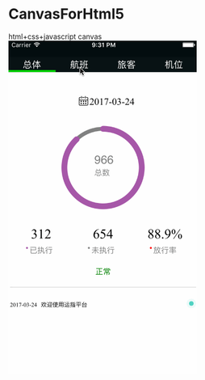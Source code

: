 # CanvasForHtml5
html+css+javascript canvas
![image](https://github.com/LuochuanAD/CanvasForHtml5/blob/master/CanvasForH5/Untitled.gif)
